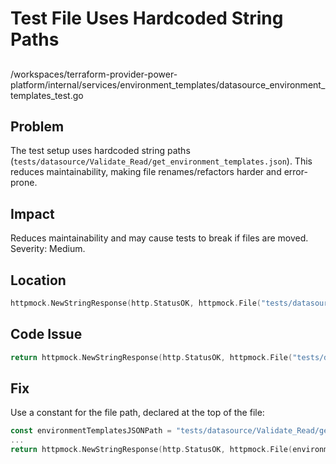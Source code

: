 # Test File Uses Hardcoded String Paths

##

/workspaces/terraform-provider-power-platform/internal/services/environment_templates/datasource_environment_templates_test.go

## Problem

The test setup uses hardcoded string paths (`tests/datasource/Validate_Read/get_environment_templates.json`). This reduces maintainability, making file renames/refactors harder and error-prone.

## Impact

Reduces maintainability and may cause tests to break if files are moved. Severity: Medium.

## Location

```go
httpmock.NewStringResponse(http.StatusOK, httpmock.File("tests/datasource/Validate_Read/get_environment_templates.json").String())
```

## Code Issue

```go
return httpmock.NewStringResponse(http.StatusOK, httpmock.File("tests/datasource/Validate_Read/get_environment_templates.json").String()), nil
```

## Fix

Use a constant for the file path, declared at the top of the file:

```go
const environmentTemplatesJSONPath = "tests/datasource/Validate_Read/get_environment_templates.json"
...
return httpmock.NewStringResponse(http.StatusOK, httpmock.File(environmentTemplatesJSONPath).String()), nil
```
